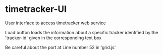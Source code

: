 # timetracker-UI

User interface to access timetracker web service

Load button loads the information about a specific tracker identified by the 'tracker-id' given in the corresponding text box

Be careful about the port at Line number 52 in 'grid.js'   
